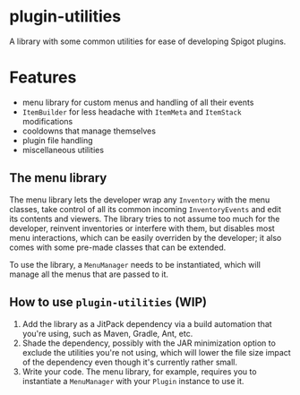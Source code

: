 # plugin-utilities

A library with some common utilities for ease of developing Spigot plugins.

# Features

- menu library for custom menus and handling of all their events
- `ItemBuilder` for less headache with `ItemMeta` and `ItemStack` modifications
- cooldowns that manage themselves
- plugin file handling
- miscellaneous utilities

## The menu library

The menu library lets the developer wrap any `Inventory` with the menu classes, take control of all its common
incoming `InventoryEvents` and edit its contents and viewers. The library tries to not assume too much for the
developer, reinvent inventories or interfere with them, but disables most menu interactions, which can be easily
overriden by the developer; it also comes with some pre-made classes that can be extended.

To use the library, a `MenuManager` needs to be instantiated, which will manage all the menus that are passed to it.

## How to use `plugin-utilities` (WIP)

1. Add the library as a JitPack dependency via a build automation that you're using, such as Maven, Gradle, Ant, etc.
2. Shade the dependency, possibly with the JAR minimization option to exclude the utilities you're not using, which will
   lower the file size impact of the dependency even though it's currently rather small.
3. Write your code. The menu library, for example, requires you to instantiate a `MenuManager` with your `Plugin`
   instance to use it.

